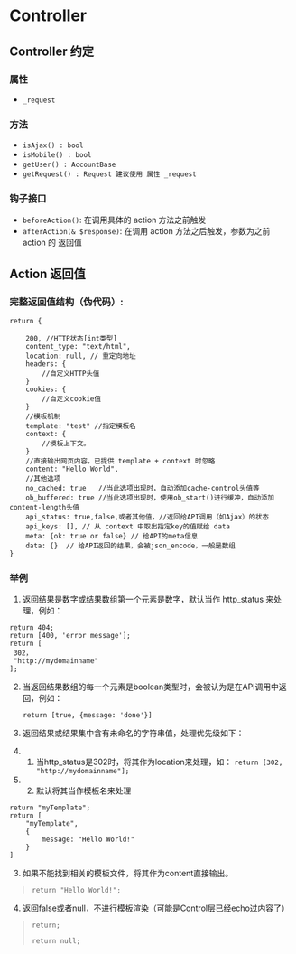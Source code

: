 # Controller

## Controller 约定

### 属性

- `_request`

### 方法
- `isAjax() : bool`
- `isMobile() : bool`
- `getUser() : AccountBase`
- `getRequest() : Request 建议使用 属性 _request`

### 钩子接口
- `beforeAction()`: 在调用具体的 action 方法之前触发
- `afterAction(& $response)`: 在调用 action 方法之后触发，参数为之前 action 的 返回值

## Action 返回值


### 完整返回值结构（伪代码）:

~~~
return {

	200, //HTTP状态[int类型]
	content_type: "text/html",
	location: null, // 重定向地址
	headers: {
		//自定义HTTP头值
	}
	cookies: {
		//自定义cookie值
	}
	//模板机制
	template: "test" //指定模板名
	context: {
		//模板上下文。
	}
	//直接输出网页内容，已提供 template + context 时忽略
	content: "Hello World",
	//其他选项
	no_cached: true   //当此选项出现时，自动添加cache-control头值等
	ob_buffered: true //当此选项出现时，使用ob_start()进行缓冲，自动添加content-length头值
	api_status: true,false,或者其他值，//返回给API调用（如Ajax）的状态
	api_keys: [], // 从 context 中取出指定key的值赋给 data
	meta: {ok: true or false} // 给API的meta信息
	data: {}  // 给API返回的结果，会被json_encode，一般是数组
}
~~~

### 举例

1. 返回结果是数字或结果数组第一个元素是数字，默认当作 http_status 来处理，例如：

~~~
return 404;
return [400, 'error message'];
return [
 302，
 "http://mydomainname"
];
~~~

2. 当返回结果数组的每一个元素是boolean类型时，会被认为是在API调用中返回，例如：

	`return [true, {message: 'done'}]`

2. 返回结果或结果集中含有未命名的字符串值，处理优先级如下：

2. 1. 当http_status是302时，将其作为location来处理，如：
	`return [302, "http://mydomainname"];`
2. 2. 默认将其当作模板名来处理

~~~
return "myTemplate";
return [
	"myTemplate",
	{
		message: "Hello World!"
	}
]
~~~

3. 如果不能找到相关的模板文件，将其作为content直接输出。
> `return "Hello World!";`

4. 返回false或者null，不进行模板渲染（可能是Control层已经echo过内容了）
> `return;`
>
> `return null;`

